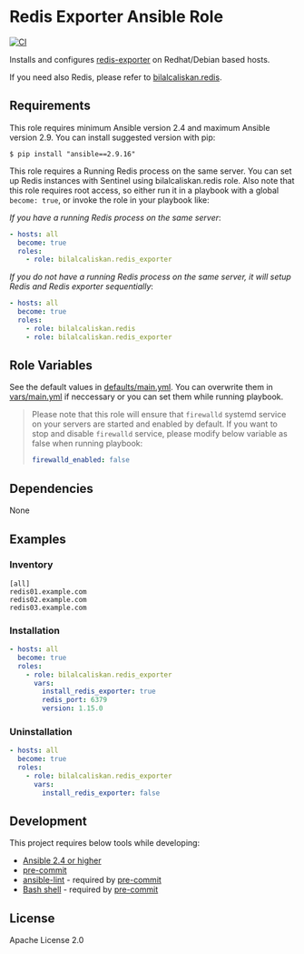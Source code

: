 # Redis Exporter Ansible Role

[![CI](https://github.com/bilalcaliskan/redis_exporter-ansible-role/workflows/CI/badge.svg?event=push)](https://github.com/bilalcaliskan/redis_exporter-ansible-role/actions?query=workflow%3ACI)

Installs and configures [redis-exporter](https://github.com/oliver006/redis_exporter) on Redhat/Debian based hosts.

If you need also Redis, please refer to [bilalcaliskan.redis](https://github.com/bilalcaliskan/redis-ansible-role).

## Requirements

This role requires minimum Ansible version 2.4 and maximum Ansible version 2.9. You can install suggested version with pip:
```
$ pip install "ansible==2.9.16"
```

This role requires a Running Redis process on the same server. You can set up Redis instances with Sentinel using bilalcaliskan.redis role.
Also note that this role requires root access, so either run it in a playbook with a global `become: true`, or invoke the role in your playbook like:

*If you have a running Redis process on the same server*:
```yaml
- hosts: all
  become: true
  roles:
    - role: bilalcaliskan.redis_exporter
```

*If you do not have a running Redis process on the same server, it will setup Redis and Redis exporter sequentially*:
```yaml
- hosts: all
  become: true
  roles:
    - role: bilalcaliskan.redis
    - role: bilalcaliskan.redis_exporter
```

## Role Variables
See the default values in [defaults/main.yml](defaults/main.yml). You can overwrite them in [vars/main.yml](vars/main.yml) if neccessary or you can set them while running playbook.

> Please note that this role will ensure that `firewalld` systemd service on your servers are started and enabled by default. If you want to stop and disable `firewalld` service, please modify below variable as false when running playbook:
> ```yaml
> firewalld_enabled: false

## Dependencies

None

## Examples
### Inventory

```
[all]
redis01.example.com
redis02.example.com
redis03.example.com
```

### Installation

```yaml
- hosts: all
  become: true
  roles:
    - role: bilalcaliskan.redis_exporter
      vars:
        install_redis_exporter: true
        redis_port: 6379
        version: 1.15.0
```

### Uninstallation

```yaml
- hosts: all
  become: true
  roles:
    - role: bilalcaliskan.redis_exporter
      vars:
        install_redis_exporter: false
```

## Development
This project requires below tools while developing:
- [Ansible 2.4 or higher](https://docs.ansible.com/ansible/latest/installation_guide/intro_installation.html)
- [pre-commit](https://pre-commit.com/)
- [ansible-lint](https://ansible-lint.readthedocs.io/en/latest/installing.html#using-pip-or-pipx) - required by [pre-commit](https://pre-commit.com/)
- [Bash shell](https://www.gnu.org/software/bash/) - required by [pre-commit](https://pre-commit.com/)

## License
Apache License 2.0
